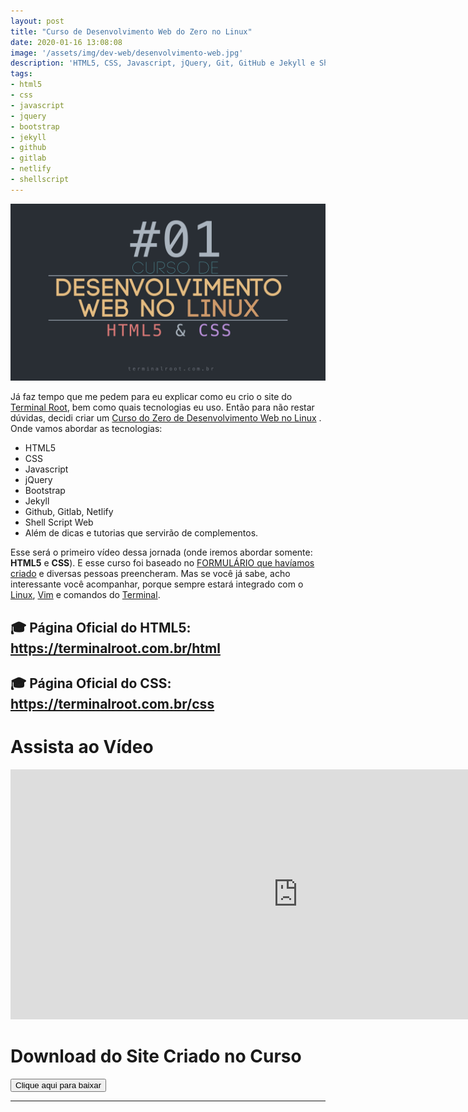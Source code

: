 ```yaml
---
layout: post
title: "Curso de Desenvolvimento Web do Zero no Linux"
date: 2020-01-16 13:08:08
image: '/assets/img/dev-web/desenvolvimento-web.jpg'
description: 'HTML5, CSS, Javascript, jQuery, Git, GitHub e Jekyll e Shell Web.'
tags:
- html5
- css
- javascript
- jquery
- bootstrap
- jekyll
- github
- gitlab
- netlify
- shellscript
---
```


![Curso de Desenvolvimento Web do Zero no Linux - HTML5, CSS, Javascript, jQuery, Git, GitHub e Jekkyl e Shell Web.](/assets/img/dev-web/desenvolvimento-web.jpg "Curso de Desenvolvimento Web do Zero no Linux - HTML5, CSS, Javascript, jQuery, Git, GitHub e Jekkyl e Shell Web.")


Já faz tempo que me pedem para eu explicar como eu crio o site do [Terminal Root](https://terminalroot.com.br/), bem como quais tecnologias eu uso. Então para não restar dúvidas, decidi criar um [Curso do Zero de Desenvolvimento Web no Linux](https://youtu.be/SGA6nQqYH7A) . Onde vamos abordar as tecnologias:

- HTML5
- CSS
- Javascript
- jQuery
- Bootstrap
- Jekyll
- Github, Gitlab, Netlify
- Shell Script Web
- Além de dicas e tutorias que servirão de complementos.

Esse será o primeiro vídeo dessa jornada (onde iremos abordar somente: **HTML5** e **CSS**). E esse curso foi baseado no [FORMULÁRIO que havíamos criado](https://docs.google.com/forms/d/e/1FAIpQLSctYtqrlrxqgoAnS7KFuQMqAl6Nqlmk5pFRYLXLY-ItjcMvdA/viewform) e diversas pessoas preencheram. Mas se você já sabe, acho interessante você acompanhar, porque sempre estará integrado com o [Linux](https://terminalroot.com.br/linux), [Vim](https://terminalroot.com.br/vim) e comandos do [Terminal](https://terminalroot.com.br/shell).

## 🎓 Página Oficial do HTML5: <https://terminalroot.com.br/html>
## 🎓 Página Oficial do CSS: <https://terminalroot.com.br/css>


# Assista ao Vídeo
<iframe width="920" height="400" src="https://www.youtube.com/embed/SGA6nQqYH7A" frameborder="0" allow="accelerometer; autoplay; encrypted-media; gyroscope; picture-in-picture" allowfullscreen></iframe>

# Download do Site Criado no Curso

<a href="https://terminalroot.com.br/downs/html5-css.zip">
	<button type="button" class="btn btn-dark">Clique aqui para baixar</button>
</a>

---


